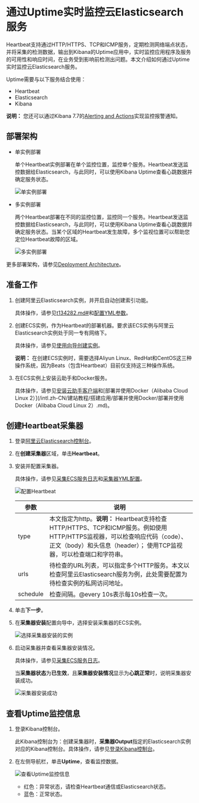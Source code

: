 # 通过Uptime实时监控云Elasticsearch服务

Heartbeat支持通过HTTP/HTTPS、TCP和ICMP服务，定期检测网络端点状态，并将采集的检测数据，输出到Kibana的Uptime应用中，实时监控应用程序及服务的可用性和响应时间，在业务受到影响前检测出问题。本文介绍如何通过Uptime实时监控云Elasticsearch服务。

Uptime需要与以下服务结合使用：

-   Heartbeat
-   Elasticsearch
-   Kibana

**说明：** 您还可以通过Kibana 7.7的[Alerting and Actions](https://www.elastic.co/guide/en/kibana/7.7/alerting-getting-started.html#alerting-setup-prerequisites)实现监控报警通知。

## 部署架构

-   单实例部署

    单个Heartbeat实例部署在单个监控位置，监控单个服务。Heartbeat发送监控数据给Elasticsearch，与此同时，可以使用Kibana Uptime查看心跳数据并确定服务状态。

    ![单实例部署](https://static-aliyun-doc.oss-accelerate.aliyuncs.com/assets/img/zh-CN/1271239061/p207825.png)

-   多实例部署

    两个Heartbeat部署在不同的监控位置，监控同一个服务。Heartbeat发送监控数据给Elasticsearch，与此同时，可以使用Kibana Uptime查看心跳数据并确定服务状态。当某个区域的Heartbeat发生故障，多个监视位置可以帮助您定位Heartbeat故障的区域。

    ![多实例部署](https://static-aliyun-doc.oss-accelerate.aliyuncs.com/assets/img/zh-CN/1271239061/p207826.png)


更多部署架构，请参见[Deployment Architecture](https://www.elastic.co/guide/en/uptime/7.9/uptime-deployment-arch.html)。

## 准备工作

1.  创建阿里云Elasticsearch实例，并开启自动创建索引功能。

    具体操作，请参见[t134282.md\#](/intl.zh-CN/Elasticsearch/管理实例/创建阿里云Elasticsearch实例.md)和[配置YML参数](/intl.zh-CN/Elasticsearch/ES集群配置/配置YML参数.md)。

2.  创建ECS实例，作为Heartbeat的部署机器。要求该ECS实例与阿里云Elasticsearch实例处于同一专有网络下。

    具体操作，请参见[使用向导创建实例](/intl.zh-CN/实例/创建实例/使用向导创建实例.md)。

    **说明：** 在创建ECS实例时，需要选择Aliyun Linux、RedHat和CentOS这三种操作系统，因为Beats（包含Heartbeat）目前仅支持这三种操作系统。

3.  在ECS实例上安装云助手和Docker服务。

    具体操作，请参见[安装云助手客户端](/intl.zh-CN/运维与监控/云助手/配置云助手客户端/安装云助手客户端.md)和[部署并使用Docker（Alibaba Cloud Linux 2）](/intl.zh-CN/建站教程/搭建应用/部署并使用Docker/部署并使用Docker（Alibaba Cloud Linux 2）.md)。


## 创建Heartbeat采集器

1.  登录[阿里云Elasticsearch控制台](https://elasticsearch.console.aliyun.com/#/home)。

2.  在**创建采集器**区域，单击**Heartbeat**。

3.  安装并配置采集器。

    具体操作，请参见[采集ECS服务日志](/intl.zh-CN/Beats/安装采集器.md)和[采集器YML配置](/intl.zh-CN/Beats/采集器YML配置.md)。

    ![配置Heartbeat](https://static-aliyun-doc.oss-accelerate.aliyuncs.com/assets/img/zh-CN/1271239061/p207864.png)

    |参数|说明|
    |--|--|
    |type|本文指定为http。**说明：** Heartbeat支持检查HTTP/HTTPS、TCP和ICMP服务。例如使用HTTP/HTTPS监视器，可以检查响应代码（code）、正文（body）和头信息（header）； 使用TCP监视器，可以检查端口和字符串。 |
    |urls|待检查的URL列表，可以指定多个HTTP服务。本文以检查阿里云Elasticsearch服务为例，此处需要配置为待检查实例的私网访问地址。|
    |schedule|检查间隔。@every 10s表示每10s检查一次。|

4.  单击**下一步**。

5.  在**采集器安装**配置向导中，选择安装采集器的ECS实例。

    ![选择采集器安装的实例](https://static-aliyun-doc.oss-accelerate.aliyuncs.com/assets/img/zh-CN/3112659951/p82419.png)

6.  启动采集器并查看采集器安装情况。

    具体操作，请参见[采集ECS服务日志](/intl.zh-CN/Beats/安装采集器.md)。

    当**采集器状态**为**已生效**，且**采集器安装情况**显示为**心跳正常**时，说明采集器安装成功。

    ![采集器安装成功](https://static-aliyun-doc.oss-accelerate.aliyuncs.com/assets/img/zh-CN/1271239061/p208030.png)


## 查看Uptime监控信息

1.  登录Kibana控制台。

    此Kibana控制台为：创建采集器时，**采集器Output**指定的Elasticsearch实例对应的Kibana控制台。具体操作，请参见[登录Kibana控制台](/intl.zh-CN/Elasticsearch/可视化控制/Kibana/登录Kibana控制台.md)。

2.  在左侧导航栏，单击**Uptime**，查看监控数据。

    ![查看Uptime监控信息](https://static-aliyun-doc.oss-accelerate.aliyuncs.com/assets/img/zh-CN/1271239061/p208049.png)

    -   红色：异常状态，请检查Heartbeat通信或Elasticsearch状态。
    -   蓝色：正常状态。

